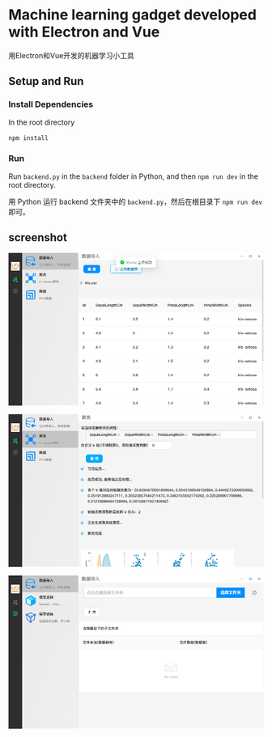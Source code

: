 # Machine learning gadget developed with Electron and Vue

用Electron和Vue开发的机器学习小工具

## Setup and Run

### Install Dependencies

In the root directory
```bash  
npm install
```

### Run

Run `backend.py` in the `backend` folder in Python, and then `npm run dev` in the root directory.

用 Python 运行 backend 文件夹中的 `backend.py`，然后在根目录下 `npm run dev` 即可。

## screenshot

![img_1.png](pic/img_1.png)

![img_2.png](pic/img_2.png)

![img_3.png](pic/img_3.png)
